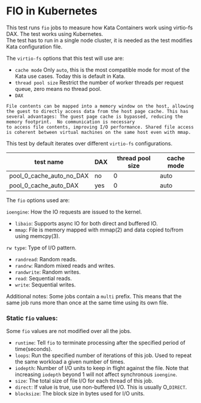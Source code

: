 # FIO in Kubernetes

This test runs `fio` jobs to measure how Kata Containers work using virtio-fs DAX. The test works using Kubernetes.  
The test has to run in a single node cluster, it is needed as the test modifies Kata configuration file. 

The `virtio-fs` options that this test will use are: 

* `cache mode` Only `auto`, this is the most compatible mode for most of the Kata use cases. Today this is default in Kata. 
* `thread pool size` Restrict the number of worker threads per request queue, zero means no thread pool. 
* `DAX` 
``` 
File contents can be mapped into a memory window on the host, allowing the guest to directly access data from the host page cache. This has several advantages: The guest page cache is bypassed, reducing the memory footprint.  No communication is necessary 
to access file contents, improving I/O performance. Shared file access is coherent between virtual machines on the same host even with mmap. 
``` 

This test by default iterates over different `virtio-fs` configurations.

| test name                 | DAX | thread pool size | cache mode |
|---------------------------|-----|------------------|------------|
| pool_0_cache_auto_no_DAX  | no  | 0                | auto       |
| pool_0_cache_auto_DAX     | yes | 0                | auto       |

The `fio` options used are: 

`ioengine`: How the IO requests are issued to the kernel. 
* `libaio`: Supports async IO for both direct and buffered IO. 
* `mmap`: File is memory mapped with mmap(2) and data copied to/from using memcpy(3). 

`rw type`: Type of I/O pattern. 
* `randread`: Random reads. 
* `randrw`: Random mixed reads and writes. 
* `randwrite`: Random writes. 
* `read`: Sequential reads. 
* `write`: Sequential writes.

Additional notes: Some jobs contain a `multi` prefix. This means that the same job runs more than once at the same time using its own file.

### Static `fio` values:

Some `fio` values are not modified over all the jobs. 

* `runtime`: Tell `fio` to terminate processing after the specified period of time(seconds).
* `loops`: Run the specified number of iterations of this job. Used to repeat the same workload a given number of times.
* `iodepth`: Number of I/O units to keep in flight against the file. Note that increasing `iodepth` beyond 1 will not affect synchronous `ioengine`.
* `size`: The total size of file I/O for each thread of this job.
* `direct`: If value is true, use non-buffered I/O. This is usually O_`DIRECT`.
* `blocksize`: The block size in bytes used for I/O units.
